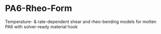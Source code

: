# PA6-Rheo-Form
Temperature- &amp; rate-dependent shear and rheo-bending models for molten PA6 with solver-ready material hook
